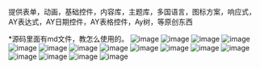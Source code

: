提供表单，动画，基础控件，内容库，主题库，多国语言，图标方案，响应式，AY表达式，AY日期控件，AY表格控件，Ay树，等原创东西

*源码里面有md文件，教怎么使用的。
![image](https://user-images.githubusercontent.com/11953271/158342962-6e0aed06-544f-4f92-b4f2-37019fe10b94.png)
![image](https://user-images.githubusercontent.com/11953271/158342989-dda896d7-f8fa-4d3d-b43d-73a39b1a4ca5.png)
![image](https://user-images.githubusercontent.com/11953271/158343034-b23d8878-4b4a-4ee0-b159-4f40fd803eb5.png)
![image](https://user-images.githubusercontent.com/11953271/158343124-fce0a741-ebe4-4a33-b665-c7d703c354ec.png)
![image](https://user-images.githubusercontent.com/11953271/158343148-b0e74884-61bf-4b18-bf9f-19cbdab0094b.png)
![image](https://user-images.githubusercontent.com/11953271/158343167-4f7aaa1f-259c-49f7-bdc3-25a2401a95e6.png)
![image](https://user-images.githubusercontent.com/11953271/158343189-6e8d12ec-3c20-4cda-8700-2918590c0425.png)
![image](https://user-images.githubusercontent.com/11953271/158343220-d6b51d23-5aac-49e9-aa40-4163925c99a5.png)
![image](https://user-images.githubusercontent.com/11953271/158343240-10791355-49af-4453-837f-a305c444717a.png)
![image](https://user-images.githubusercontent.com/11953271/158343259-d7b61ae6-e191-4d97-b120-03c77247ff59.png)
![image](https://user-images.githubusercontent.com/11953271/158343321-af85c488-683a-4484-b2bc-bf83ea396d36.png)
![image](https://user-images.githubusercontent.com/11953271/158343407-6d4998f1-12ec-4b99-97e2-f2d04c0b4af4.png)
![image](https://user-images.githubusercontent.com/11953271/158343457-0417e539-df2e-425e-bd81-bbb82bf4bec8.png)
![image](https://user-images.githubusercontent.com/11953271/158343479-f763cc29-bff8-46d4-8556-09e7a5eb426f.png)
![image](https://user-images.githubusercontent.com/11953271/158343503-0b76135d-1502-4d8d-bcd3-bc2e4b9ae578.png)
![image](https://user-images.githubusercontent.com/11953271/158343576-fac315d3-bf0c-4e3f-8d89-8d3a1f0d4643.png)
